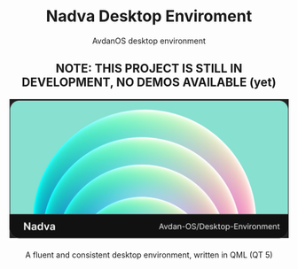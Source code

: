 <div align="center">

# Nadva Desktop Enviroment
AvdanOS desktop environment

## NOTE: THIS PROJECT IS STILL IN DEVELOPMENT, NO DEMOS AVAILABLE (yet)

![Banner](https://raw.githubusercontent.com/Avdan-OS/.github/main/banner/Desktop-Environment.png)

A fluent and consistent desktop environment, written in QML (QT 5)

</div>
